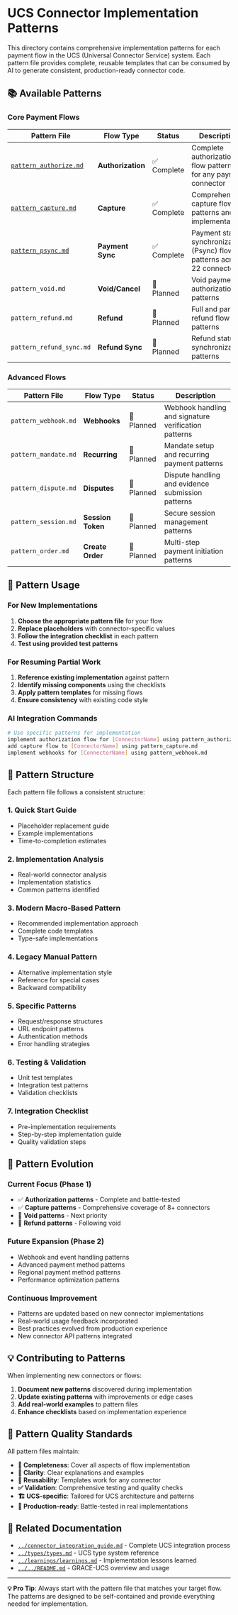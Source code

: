 # UCS Connector Implementation Patterns

This directory contains comprehensive implementation patterns for each payment flow in the UCS (Universal Connector Service) system. Each pattern file provides complete, reusable templates that can be consumed by AI to generate consistent, production-ready connector code.

## 📚 Available Patterns

### Core Payment Flows

| Pattern File | Flow Type | Status | Description |
|-------------|-----------|---------|-------------|
| [`pattern_authorize.md`](./pattern_authorize.md) | **Authorization** | ✅ Complete | Complete authorization flow patterns for any payment connector |
| [`pattern_capture.md`](./pattern_capture.md) | **Capture** | ✅ Complete | Comprehensive capture flow patterns and implementations |
| [`pattern_psync.md`](./pattern_psync.md) | **Payment Sync** | ✅ Complete | Payment status synchronization (Psync) flow patterns across 22 connectors |
| `pattern_void.md` | **Void/Cancel** | 🚧 Planned | Void payment authorization patterns |
| `pattern_refund.md` | **Refund** | 🚧 Planned | Full and partial refund flow patterns |
| `pattern_refund_sync.md` | **Refund Sync** | 🚧 Planned | Refund status synchronization patterns |

### Advanced Flows

| Pattern File | Flow Type | Status | Description |
|-------------|-----------|---------|-------------|
| `pattern_webhook.md` | **Webhooks** | 🚧 Planned | Webhook handling and signature verification patterns |
| `pattern_mandate.md` | **Recurring** | 🚧 Planned | Mandate setup and recurring payment patterns |
| `pattern_dispute.md` | **Disputes** | 🚧 Planned | Dispute handling and evidence submission patterns |
| `pattern_session.md` | **Session Token** | 🚧 Planned | Secure session management patterns |
| `pattern_order.md` | **Create Order** | 🚧 Planned | Multi-step payment initiation patterns |

## 🎯 Pattern Usage

### For New Implementations
1. **Choose the appropriate pattern file** for your flow
2. **Replace placeholders** with connector-specific values
3. **Follow the integration checklist** in each pattern
4. **Test using provided test patterns**

### For Resuming Partial Work
1. **Reference existing implementation** against pattern
2. **Identify missing components** using the checklists
3. **Apply pattern templates** for missing flows
4. **Ensure consistency** with existing code style

### AI Integration Commands
```bash
# Use specific patterns for implementation
implement authorization flow for [ConnectorName] using pattern_authorize.md
add capture flow to [ConnectorName] using pattern_capture.md
implement webhooks for [ConnectorName] using pattern_webhook.md
```

## 📖 Pattern Structure

Each pattern file follows a consistent structure:

### 1. **Quick Start Guide**
- Placeholder replacement guide
- Example implementations
- Time-to-completion estimates

### 2. **Implementation Analysis**
- Real-world connector analysis
- Implementation statistics
- Common patterns identified

### 3. **Modern Macro-Based Pattern**
- Recommended implementation approach
- Complete code templates
- Type-safe implementations

### 4. **Legacy Manual Pattern**
- Alternative implementation style
- Reference for special cases
- Backward compatibility

### 5. **Specific Patterns**
- Request/response structures
- URL endpoint patterns
- Authentication methods
- Error handling strategies

### 6. **Testing & Validation**
- Unit test templates
- Integration test patterns
- Validation checklists

### 7. **Integration Checklist**
- Pre-implementation requirements
- Step-by-step implementation guide
- Quality validation steps

## 🔄 Pattern Evolution

### Current Focus (Phase 1)
- ✅ **Authorization patterns** - Complete and battle-tested
- ✅ **Capture patterns** - Comprehensive coverage of 8+ connectors
- 🚧 **Void patterns** - Next priority
- 🚧 **Refund patterns** - Following void

### Future Expansion (Phase 2)
- Webhook and event handling patterns
- Advanced payment method patterns
- Regional payment method patterns
- Performance optimization patterns

### Continuous Improvement
- Patterns are updated based on new connector implementations
- Real-world usage feedback incorporated
- Best practices evolved from production experience
- New connector API patterns integrated

## 💡 Contributing to Patterns

When implementing new connectors or flows:

1. **Document new patterns** discovered during implementation
2. **Update existing patterns** with improvements or edge cases
3. **Add real-world examples** to pattern files
4. **Enhance checklists** based on implementation experience

## 🎨 Pattern Quality Standards

All pattern files maintain:

- **🎯 Completeness**: Cover all aspects of flow implementation
- **📖 Clarity**: Clear explanations and examples
- **🔄 Reusability**: Templates work for any connector
- **✅ Validation**: Comprehensive testing and quality checks
- **🏗️ UCS-specific**: Tailored for UCS architecture and patterns
- **🚀 Production-ready**: Battle-tested in real implementations

## 🔗 Related Documentation

- [`../connector_integration_guide.md`](../connector_integration_guide.md) - Complete UCS integration process
- [`../types/types.md`](../types/types.md) - UCS type system reference
- [`../learnings/learnings.md`](../learnings/learnings.md) - Implementation lessons learned
- [`../../README.md`](../../README.md) - GRACE-UCS overview and usage

---

**💡 Pro Tip**: Always start with the pattern file that matches your target flow. The patterns are designed to be self-contained and provide everything needed for implementation.